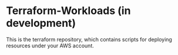 # Terraform-Workloads (in development)

This is the terraform repository, which contains scripts for deploying resources under your AWS account.
